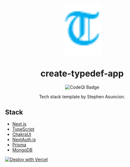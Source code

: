 <div align="center">
  <img src='./public/assets/images/logo.png' alt='Next.js Template Logo' width='125px'/>
</div>

<h1 align="center">create-typedef-app</h1>

<div align="center">
  <img src='https://github.com/stephenasuncionDEV/create-typedef-app/actions/workflows/codeql.yml/badge.svg' alt='CodeQl Badge'>
</div>

<p align="center">
  Tech stack template by Stephen Asuncion.
</p>

## Stack
- [Next.js](https://nextjs.org/)
- [TypeScript](https://typescriptlang.org/)
- [ChakraUI](https://chakra-ui.com/)
- [NextAuth.js](https://next-auth.js.org/)
- [Prisma](https://www.prisma.io/)
- [MongoDB](https://www.mongodb.com/)

[![Deploy with Vercel](https://vercel.com/button)](https://vercel.com/new/clone?repository-url=https%3A%2F%2Fgithub.com%2FstephenasuncionDEV%2Fcreate-typedef-app&env=APP_NAME,SALT_KEY&envDescription=https%3A%2F%2Fgithub.com%2FstephenasuncionDEV%2Fcreate-typedef-app%2Fblob%2Fmain%2F.env.local.example&project-name=create-typedef-app&repo-name=create-typedef-app&demo-title=create-typedef-app&demo-description=A%20statically%20generated%20template%20for%20my%20go-to%20tech%20stack)